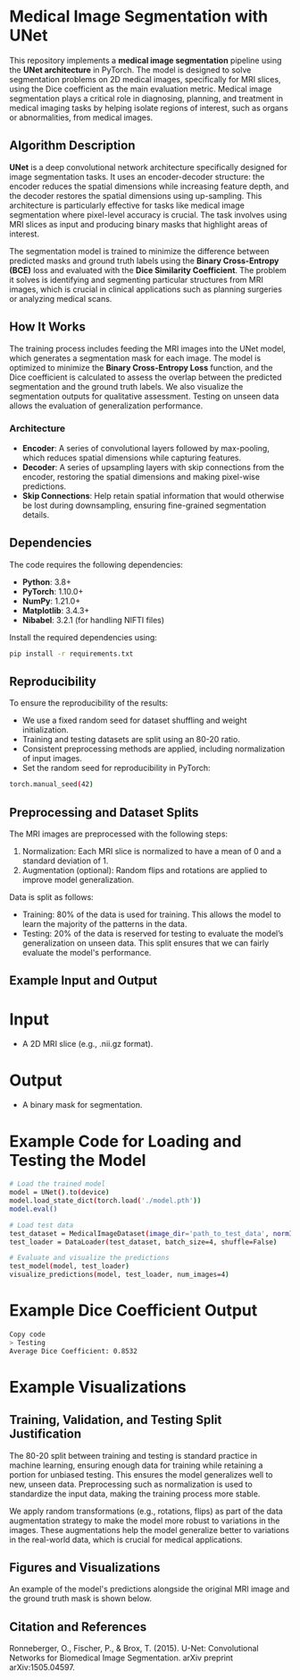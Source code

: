# Medical Image Segmentation with UNet

This repository implements a **medical image segmentation** pipeline using the **UNet architecture** in PyTorch. The model is designed to solve segmentation problems on 2D medical images, specifically for MRI slices, using the Dice coefficient as the main evaluation metric. Medical image segmentation plays a critical role in diagnosing, planning, and treatment in medical imaging tasks by helping isolate regions of interest, such as organs or abnormalities, from medical images.

## Algorithm Description

**UNet** is a deep convolutional network architecture specifically designed for image segmentation tasks. It uses an encoder-decoder structure: the encoder reduces the spatial dimensions while increasing feature depth, and the decoder restores the spatial dimensions using up-sampling. This architecture is particularly effective for tasks like medical image segmentation where pixel-level accuracy is crucial. The task involves using MRI slices as input and producing binary masks that highlight areas of interest.

The segmentation model is trained to minimize the difference between predicted masks and ground truth labels using the **Binary Cross-Entropy (BCE)** loss and evaluated with the **Dice Similarity Coefficient**. The problem it solves is identifying and segmenting particular structures from MRI images, which is crucial in clinical applications such as planning surgeries or analyzing medical scans.

## How It Works

The training process includes feeding the MRI images into the UNet model, which generates a segmentation mask for each image. The model is optimized to minimize the **Binary Cross-Entropy Loss** function, and the Dice coefficient is calculated to assess the overlap between the predicted segmentation and the ground truth labels. We also visualize the segmentation outputs for qualitative assessment. Testing on unseen data allows the evaluation of generalization performance.

### Architecture

- **Encoder**: A series of convolutional layers followed by max-pooling, which reduces spatial dimensions while capturing features.
- **Decoder**: A series of upsampling layers with skip connections from the encoder, restoring the spatial dimensions and making pixel-wise predictions.
- **Skip Connections**: Help retain spatial information that would otherwise be lost during downsampling, ensuring fine-grained segmentation details.

## Dependencies

The code requires the following dependencies:
- **Python**: 3.8+
- **PyTorch**: 1.10.0+
- **NumPy**: 1.21.0+
- **Matplotlib**: 3.4.3+
- **Nibabel**: 3.2.1 (for handling NIFTI files)

Install the required dependencies using:

```bash
pip install -r requirements.txt
```

## Reproducibility
To ensure the reproducibility of the results:
- We use a fixed random seed for dataset shuffling and weight initialization.
- Training and testing datasets are split using an 80-20 ratio.
- Consistent preprocessing methods are applied, including normalization of input images.
- Set the random seed for reproducibility in PyTorch:
```bash
torch.manual_seed(42)
```

## Preprocessing and Dataset Splits
The MRI images are preprocessed with the following steps:

1. Normalization: Each MRI slice is normalized to have a mean of 0 and a standard deviation of 1.
2. Augmentation (optional): Random flips and rotations are applied to improve model generalization.


Data is split as follows:
- Training: 80% of the data is used for training. This allows the model to learn the majority of the patterns in the data.
- Testing: 20% of the data is reserved for testing to evaluate the model’s generalization on unseen data. This split ensures that we can fairly evaluate the model's performance.

## Example Input and Output
# Input
- A 2D MRI slice (e.g., .nii.gz format).
# Output
- A binary mask for segmentation.

# Example Code for Loading and Testing the Model
```bash
# Load the trained model
model = UNet().to(device)
model.load_state_dict(torch.load('./model.pth'))
model.eval()

# Load test data
test_dataset = MedicalImageDataset(image_dir='path_to_test_data', normImage=True, load_type='2D')
test_loader = DataLoader(test_dataset, batch_size=4, shuffle=False)

# Evaluate and visualize the predictions
test_model(model, test_loader)
visualize_predictions(model, test_loader, num_images=4)
```

# Example Dice Coefficient Output
```bash
Copy code
> Testing
Average Dice Coefficient: 0.8532
```
# Example Visualizations

		
## Training, Validation, and Testing Split Justification
The 80-20 split between training and testing is standard practice in machine learning, ensuring enough data for training while retaining a portion for unbiased testing. This ensures the model generalizes well to new, unseen data. Preprocessing such as normalization is used to standardize the input data, making the training process more stable.

We apply random transformations (e.g., rotations, flips) as part of the data augmentation strategy to make the model more robust to variations in the images. These augmentations help the model generalize better to variations in the real-world data, which is crucial for medical applications.

## Figures and Visualizations
An example of the model's predictions alongside the original MRI image and the ground truth mask is shown below.


## Citation and References
Ronneberger, O., Fischer, P., & Brox, T. (2015). U-Net: Convolutional Networks for Biomedical Image Segmentation. arXiv preprint arXiv:1505.04597.
